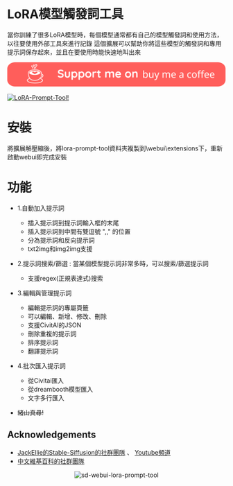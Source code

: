 # LoRA模型觸發詞工具

當你訓練了很多LoRA模型時，每個模型通常都有自己的模型觸發詞和使用方法，以往要使用外部工具來進行記錄
這個擴展可以幫助你將這些模型的觸發詞和專用提示詞保存起來，並且在要使用時能快速地叫出來

[![buy me a coffee](readme/Artboard.svg)](https://www.buymeacoffee.com/a2569875 "buy me a coffee")

[![LoRA-Prompt-Tool!](https://res.cloudinary.com/marcomontalbano/image/upload/v1683644210/video_to_markdown/images/youtube--QQ9YVjCO_9s-c05b58ac6eb4c4700831b2b3070cd403.jpg)](https://www.youtube.com/watch?v=QQ9YVjCO_9s "LoRA-Prompt-Tool!")

# 安裝

將擴展解壓縮後，將lora-prompt-tool資料夾複製到\webui\extensions下，重新啟動webui即完成安裝

# 功能
* 1.自動加入提示詞
  - 插入提示詞到提示詞輸入框的末尾
  - 插入提示詞到中間有雙逗號 ",," 的位置
  - 分為提示詞和反向提示詞
  - txt2img和img2img支援

* 2.提示詞搜索/篩選 : 當某個模型提示詞非常多時，可以搜索/篩選提示詞
  - 支援regex(正規表達式)搜索

* 3.編輯與管理提示詞
  - 編輯提示詞的專屬頁籤
  - 可以編輯、新增、修改、刪除
  - 支援CivitAI的JSON
  - 刪除重複的提示詞
  - 排序提示詞
  - 翻譯提示詞

* 4.批次匯入提示詞
  - 從Civitai匯入
  - 從dreambooth模型匯入
  - 文字多行匯入

* ~~緒山真尋!~~

## Acknowledgements
*  [JackEllie的Stable-Siffusion的社群團隊](https://discord.gg/TM5d89YNwA) 、 [Youtube頻道](https://www.youtube.com/@JackEllie)
*  [中文維基百科的社群團隊](https://discord.gg/77n7vnu)

<p align="center"><img src="https://count.getloli.com/get/@sd-webui-lora-prompt-tool.github" alt="sd-webui-lora-prompt-tool"></p>